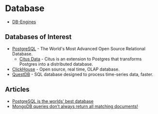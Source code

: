 # Database

* [DB-Engines](https://db-engines.com/en/)

## Databases of Interest

* [PostgreSQL](https://www.postgresql.org/) - The World's Most Advanced Open Source Relational Database.
  * [Citus Data](https://www.citusdata.com/) - Citus is an extension to Postgres that transforms Postgres into a distributed database.
* [ClickHouse](https://clickhouse.tech/) - Open source, real time, OLAP database.
* [QuestDB](https://github.com/questdb/questdb) - SQL database designed to process time-series data, faster.

## Articles

* [PostgreSQL is the worlds’ best database](https://www.2ndquadrant.com/en/blog/postgresql-is-the-worlds-best-database/)
* [MongoDB queries don’t always return all matching documents!](https://blog.meteor.com/mongodb-queries-dont-always-return-all-matching-documents-654b6594a827)
